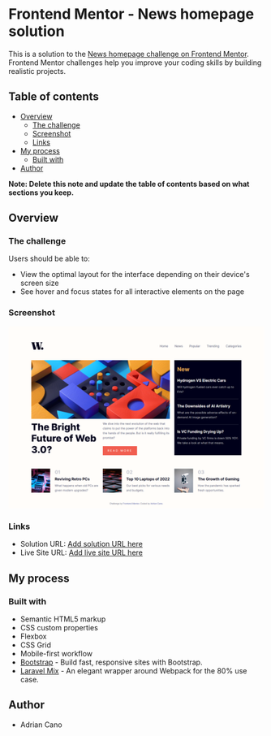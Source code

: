 # Frontend Mentor - News homepage solution

This is a solution to the [News homepage challenge on Frontend Mentor](https://www.frontendmentor.io/challenges/news-homepage-H6SWTa1MFl). Frontend Mentor challenges help you improve your coding skills by building realistic projects.

## Table of contents

-   [Overview](#overview)
    -   [The challenge](#the-challenge)
    -   [Screenshot](#screenshot)
    -   [Links](#links)
-   [My process](#my-process)
    -   [Built with](#built-with)
-   [Author](#author)

**Note: Delete this note and update the table of contents based on what sections you keep.**

## Overview

### The challenge

Users should be able to:

-   View the optimal layout for the interface depending on their device's screen size
-   See hover and focus states for all interactive elements on the page

### Screenshot

![](./screenshot.png)

### Links

-   Solution URL: [Add solution URL here](https://github.com/smd-adrian/news-homepage/tree/main)
-   Live Site URL: [Add live site URL here](https://smd-adrian.github.io/news-homepage/)

## My process

### Built with

-   Semantic HTML5 markup
-   CSS custom properties
-   Flexbox
-   CSS Grid
-   Mobile-first workflow
-   [Bootstrap](https://getbootstrap.com/) - Build fast, responsive sites with Bootstrap.
-   [Laravel Mix](https://laravel-mix.com) - An elegant wrapper around Webpack for the 80% use case.

## Author

-   Adrian Cano
